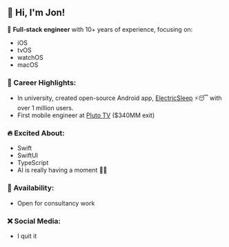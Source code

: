 ## 👋 Hi, I'm Jon!

🎯 **Full-stack engineer** with 10+ years of experience, focusing on:

- iOS
- tvOS
- watchOS
- macOS

### 🚀 Career Highlights:

- In university, created open-source Android app, [ElectricSleep](https://github.com/jondwillis/electricsleep) ⚡😴 with over 1 million users.
- First mobile engineer at [Pluto TV](https://www.paramount.com/press/viacom-agrees-to-acquire-pluto-tv) ($340MM exit)

### 🔥 Excited About:

- Swift
- SwiftUI
- TypeScript
- AI is really having a moment 🤖💡

### 💼 Availability:

- Open for consultancy work

### ❌ Social Media:

- I quit it
